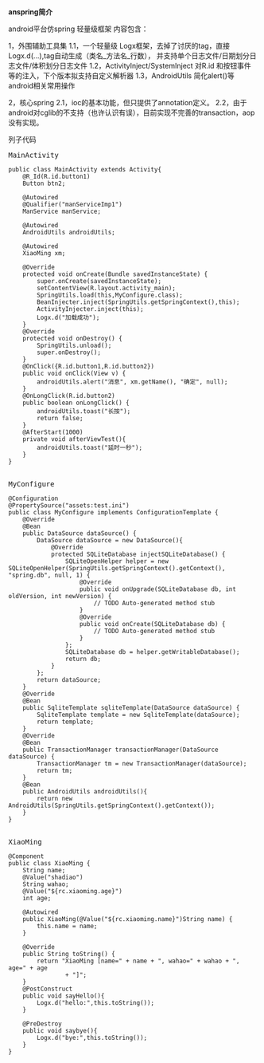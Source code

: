 <html>
<body>
<b>anspring简介</b>

android平台仿spring 轻量级框架
内容包含：

1，外围辅助工具集
1.1，一个轻量级 Logx框架，去掉了讨厌的tag，直接Logx.d(...),tag自动生成（类名_方法名_行数），
并支持单个日志文件/日期划分日志文件/体积划分日志文件
1.2，ActivityInject/SystemInject 对R.id 和按钮事件 等的注入，下个版本拟支持自定义解析器
1.3，AndroidUtils 简化alert()等android相关常用操作

2，核心spring 
2.1，ioc的基本功能，但只提供了annotation定义。
2.2，由于android对cglib的不支持（也许认识有误），目前实现不完善的transaction，aop没有实现。


列子代码
<pre>
MainActivity
<code>
public class MainActivity extends Activity{
	@R_Id(R.id.button1)
	Button btn2;

	@Autowired
	@Qualifier("manServiceImp1")
	ManService manService;
	
	@Autowired
	AndroidUtils androidUtils;
	
	@Autowired
	XiaoMing xm;
	
	@Override
	protected void onCreate(Bundle savedInstanceState) {
		super.onCreate(savedInstanceState);
		setContentView(R.layout.activity_main);
		SpringUtils.load(this,MyConfigure.class);
		BeanInjecter.inject(SpringUtils.getSpringContext(),this);
		ActivityInjecter.inject(this);
		Logx.d("加载成功");
	}
	@Override
	protected void onDestroy() {
		SpringUtils.unload();
		super.onDestroy();
	}
	@OnClick({R.id.button1,R.id.button2})
	public void onClick(View v) {
		androidUtils.alert("消息", xm.getName(), "确定", null);
	}
	@OnLongClick(R.id.button2)
	public boolean onLongClick() {
		androidUtils.toast("长按");
		return false;
	}
	@AfterStart(1000)
	private void afterViewTest(){
		androidUtils.toast("延时一秒");
	}
}
</code>
</pre>

<pre>
MyConfigure
<code>
@Configuration
@PropertySource("assets:test.ini")
public class MyConfigure implements ConfigurationTemplate {
	@Override
	@Bean
	public DataSource dataSource() {
		DataSource dataSource = new DataSource(){
			@Override
			protected SQLiteDatabase injectSQLiteDatabase() {
				SQLiteOpenHelper helper = new SQLiteOpenHelper(SpringUtils.getSpringContext().getContext(), "spring.db", null, 1) {
					@Override
					public void onUpgrade(SQLiteDatabase db, int oldVersion, int newVersion) {
						// TODO Auto-generated method stub
					}
					@Override
					public void onCreate(SQLiteDatabase db) {
						// TODO Auto-generated method stub
					}
				};
				SQLiteDatabase db = helper.getWritableDatabase();
				return db;
			}
		};
		return dataSource;
	}
	@Override
	@Bean
	public SqliteTemplate sqliteTemplate(DataSource dataSource) {
		SqliteTemplate template = new SqliteTemplate(dataSource);
		return template;
	}
	@Override
	@Bean
	public TransactionManager transactionManager(DataSource dataSource) {
		TransactionManager tm = new TransactionManager(dataSource);
		return tm;
	}
	@Bean
	public AndroidUtils androidUtils(){
		return new AndroidUtils(SpringUtils.getSpringContext().getContext());
	}
}
</code>
</pre>

<pre>
XiaoMing
<code>
@Component
public class XiaoMing {
	String name;
	@Value("shadiao")
	String wahao;
	@Value("${rc.xiaoming.age}")
	int age;
	
	@Autowired
	public XiaoMing(@Value("${rc.xiaoming.name}")String name) {
		this.name = name;
	}

	@Override
	public String toString() {
		return "XiaoMing [name=" + name + ", wahao=" + wahao + ", age=" + age
				+ "]";
	}
	@PostConstruct
	public void sayHello(){
		Logx.d("hello:",this.toString());
	}
	
	@PreDestroy
	public void saybye(){
		Logx.d("bye:",this.toString());
	}
}
</code>
</pre>


</body>
</html>
